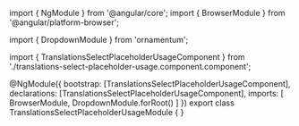 import { NgModule } from '@angular/core';
import { BrowserModule } from '@angular/platform-browser';
  
import { DropdownModule } from 'ornamentum';
  
import { TranslationsSelectPlaceholderUsageComponent } from './translations-select-placeholder-usage.component.component';

@NgModule({
 bootstrap: [TranslationsSelectPlaceholderUsageComponent],
 declarations: [TranslationsSelectPlaceholderUsageComponent],
 imports: [
    BrowserModule, 
    DropdownModule.forRoot()
  ]
})
export class TranslationsSelectPlaceholderUsageModule {
}
